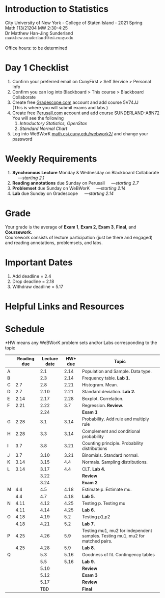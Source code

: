 # Introduction to Statistics
City University of New York - College of Staten Island - 2021 Spring  
Math 113/21204 MW 2:30-4:25  
Dr Matthew Han-Jing Sunderland  
![other](../other2.png)

Office hours: to be determined

# Day 1 Checklist
1. Confirm your preferred email on CunyFirst > Self Service > Personal Info
1. Confirm you can log into Blackboard > This course > Blackboard Collaborate
1. Create free [Gradescope.com](https://www.gradescope.com) account and add course 5V74JJ  
   (This is where you will submit exams and labs.)
1. Create free [Perusall.com](https://www.perusall.com) account and add course SUNDERLAND-A8N72  
   You will see the following
   1. *Introductory Statistics, OpenStax*
   1. *Standard Normal Chart*
1. Log into WeBWorK [math.csi.cuny.edu/webwork2/](https://www.math.csi.cuny.edu/webwork2/Math113_21204_Sunderland_S21/) and change your password

# Weekly Requirements
1. **Synchronous Lecture** Monday & Wednesday on Blackboard Collaborate &emsp; —*starting 2.1*
1. **Reading annotations** due Sunday on Perusall &emsp; —*starting 2.7*
1. **Problemset** due Sunday on WeBWorK &emsp; —*starting 2.14*
1. **Lab** due Sunday on Gradescope &emsp; —*starting 2.14*

# Grade
Your grade is the average of **Exam 1**, **Exam 2**, **Exam 3**, **Final**, and **Coursework**.  
Coursework consists of lecture participation (just be there and engaged) and reading annotations, problemsets, and labs.

# Important Dates
1. Add deadline = 2.4
1. Drop deadline = 2.18
1. Withdraw deadline = 5.17

# Helpful Links and Resources

# Schedule
\*HW means any WeBWorK problem sets and/or Labs corresponding to the topic

|   | Reading due | Lecture date | HW* due | Topic |
| - | ---- | ---- | ---- | - |
| A |      | 2.1  | 2.14 | Population and Sample. Data type. |
| B |      | 2.3  | 2.14 | Frequency table. **Lab 1.** |
| C | 2.7  | 2.8  | 2.21 | Histogram. Mean. |
| D | 2.7  | 2.10 | 2.21 | Standard deviation. **Lab 2.** |
| E | 2.14 | 2.17 | 2.28 | Boxplot. Correlation. |
| F | 2.21 | 2.22 | 3.7  | Regression. **Review.** |
|   |      | 2.24 |      | **Exam 1** |
| G | 2.28 | 3.1  | 3.14 | Probability. Add rule and multiply rule |
| H | 2.28 | 3.3  | 3.14 | Complement and conditional probability | Lab 3 |
| I | 3.7  | 3.8  | 3.21 | Counting principle. Probability distributions |
| J | 3.7  | 3.10 | 3.21 | Binomials. Standard normal. |
| K | 3.14 | 3.15 | 4.4  | Normals. Sampling distributions. |
| L | 3.14 | 3.17 | 4.4  | CLT. **Lab 4.** |
|   |      | 3.22 |      | **Review** |
|   |      | 3.24 |      | **Exam 2** |
| M | 4.4  | 4.5  | 4.18 | Estimate p. Estimate mu. |
|   | 4.4  | 4.7  | 4.18 | **Lab 5.** |
| N | 4.11 | 4.12 | 4.25 | Testing p. Testing mu |
|   | 4.11 | 4.14 | 4.25 | **Lab 6.** |
| O | 4.18 | 4.19 | 5.2  | Testing p1,p2 |
|   | 4.18 | 4.21 | 5.2  | **Lab 7.** |
| P | 4.25 | 4.26 | 5.9  | Testing mu1, mu2 for independent samples. Testing mu1, mu2 for matched pairs. |
|   | 4.25 | 4.28 | 5.9  | **Lab 8.** |
| Q |      | 5.3  | 5.16 | Goodness of fit. Contingency tables |
|   |      | 5.5  | 5.16 | **Lab 9.** |
|   |      | 5.10 |      | **Review** |
|   |      | 5.12 |      | **Exam 3** |
|   |      | 5.17 |      | **Review** |
|   |      | TBD  |      | **Final** |

<!--
# Reading and Lecture Schedule
By each Sunday below

1. Go to [Perusall.com](https://www.perusall.com) and **do the reading**. Make the minimum number of annotations:
    1. Highlight interesting passages and type in comments and questions
    1. Click on classmates' highlights and add to the discussion
    1. Click on the instructor's highlights (if any) and add to the discussion.
1. **Watch the recordings** linked below
1. **Review the notes** linked below

`A`. (2.7) [Recording 1] [2] [3] [Notes 1] [2] [3]  
`B`. (2.7)  
`C`. (2.14)  
`D`. (2.14)  
`E`. (2.21)  
`F`. (2.21)  
`G`. (2.28)  
`H`. (2.28)  
`A-G`. (2.28) Midterm 1  
`I`. (3.7)  
`J`. (3.7)  
`K`. (3.14)  
`L`. (3.14)  
`M`. (3.21)  
`N`. (3.21)  
`H-N`. (3.28) Midterm 2  
`O`. (4.7)  
`P`. (4.7)  
`Q`. (4.11)  
`R`. (4.11)  
`S`. (4.18)  
`T`. (4.18)  
`U`. (4.25)  
`V`. (4.25)  
`W`. (5.2)  
`X`. (5.2)  
`Y`. (5.9)  
`Z`. (5.9)  
`A-Z`. (TBD) Final  

# Lab and Problem Set Schedule
By each Sunday below

1. Go to [WeBWorK](https://www.math.csi.cuny.edu/webwork2/) and **do the problemset**
1. **Do the lab** linked below
    * If it is a Jupyter notebook:
        1. Wait for the notebook to load (server can take up to 5 minutes to spin up)
        1. Complete the lab
        1. Save your completed lab as a PDF and submit to *Gradescope*. Directions included at end of each jupyter lab
    * If the lab is a PDF worksheet:
        1. Download the worksheet to your computer
        1. Open it in a program that lets you mark it up (eg, macOS Preview, Notability, etc)
        1. Complete the worksheet
        1. Save your completed lab as a PDF and submit to *Gradescope*

`AB`. (2.14) https://mybinder.org/v2/gh/anniebmcc/pycalclab/master?filepath=mat301a.ipynb  
`CD`. (2.21)  
`EF`. (2.28)  
`GH`. (3.7)  
`IJ`. (3.14)  
`KL`. (3.21)  
`MN`. (3.28)  
`OP`. (4.11)  
`QR`. (4.18)  
`ST`. (4.25)  
`UV`. (5.2)  
`WX`. (5.9)  
`YZ`. (5.16)  

# Webwork Exam Tips

1. Go to "Homework Sets" and **click "Take Midterm 1 test" to take or retake Midterm 1**.
1. Click "Midterm 1 (test 1)" to review previous attempt 1, click "Midterm 1 (test 2)" to review previous attempt 2, etc.

![Click "Take Midterm 1 test" to take or retake Midterm 1. Click "Midterm 1 (test 1)" to review previous attempt (attempt 1)](../webwork1.png)

3. Answers are saved automatically when you type them. After you have typed in your answer to one problem, just click on the next problem you want to do.
1. Click "preview" to see messages, if any, about the format of your answer.
1. **DO NOT click "grade" until done with ALL questions.**

![Answers are saved automatically when you type them. Click "preview" to see any helpful messages. DO NOT click "grade" until done with ALL questions.](../webwork2.png)

6. A yellow banner means this attempt is already submitted: no changes are possible. You may review your recorded answers and the correct answers for this attempt. To retake the exam, go back to the "Homework sets" page.

![Yellow banner means this attempt is already submitted, no changes are possible.](../webwork3.png)
-->
